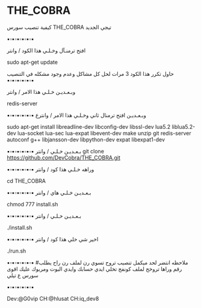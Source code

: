 
# THE_COBRA
 كيفية تنصيب سورس THE_COBRA تيجي الجديد


▪️▫️▪️▫️▪️▫️▪️▫️▪️▫️▪️

افتح ترمنـآل وخـلـي هذا الكود / وانتر

sudo apt-get update

حاول تكرر هذا الكود 3 مرات لحل كل مشاكل وعدم وجود مشكله في التنصيب
▪️▫️▪️▫️▪️▫️▪️▫️▪️▫️▪️

 وبـعـديـن خـلـي هذا الامر / وانتر

redis-server


▪️▫️▪️▫️▪️▫️▪️▫️▪️▫️▪️
 وبـعـديـن افتح ترمنال ثاني وخـلـي هذا الامر / وانترع

sudo apt-get install libreadline-dev libconfig-dev libssl-dev lua5.2 liblua5.2-dev lua-socket lua-sec lua-expat libevent-dev make unzip git redis-server autoconf g++ libjansson-dev libpython-dev expat libexpat1-dev

▪️▫️▪️▫️▪️▫️▪️▫️▪️▫️▪️
 بـعـديـن خـلـي / وانتر
git clone https://github.com/DevCobra/THE_COBRA.git

▪️▫️▪️▫️▪️▫️▪️▫️▪️▫️▪️
 وراهه خـلـي هذا كود / وانتر

cd THE_COBRA

▪️▫️▪️▫️▪️▫️▪️▫️▪️▫️▪️
 بـعـديـن خـلـي هاي / وانتر

 chmod 777 install.sh

▪️▫️▪️▫️▪️▫️▪️▫️▪️▫️▪️
 بـعـديـن خـلـي / وانتر

 ./install.sh

▪️▫️▪️▫️▪️▫️▪️▫️▪️▫️▪️
اخير شي خلي هذا كود / وانتر 

./run.sh

▪️▫️▪️▫️▪️▫️▪️▫️▪️▫️▪️
#ملاحظه انتضر لحد ميكمل تنصيب تروح تسوي رن لملف رن راح يطلب رقم 
وراها تروخح لملف كونفج تخلي ايدي حسابك وايدي البوت 
ومربوك عليك اقوى سورس ع تيلي

▪️▫️▪️▫️▪️▫️▪️▫️▪️▫️▪️

Dev:@G0vip
CH:@hlusat
CH:iq_dev8

